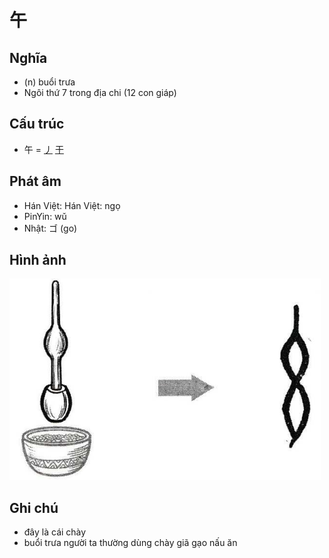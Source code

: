 # 午

## Nghĩa

* (n) buổi trưa
* Ngôi thứ 7 trong địa chi (12 con giáp)

## Cấu trúc
* 午 = [丿](丿.md) [干](干.md)

## Phát âm

* Hán Việt: Hán Việt: ngọ
* PinYin: wǔ
* Nhật: ゴ (go)

## Hình ảnh
![午](../img/午.png)

## Ghi chú
* đây là cái chày
* buổi trưa người ta thường dùng chày giã gạo nấu ăn

<script>window.HANZI_FIELD='午';</script>
